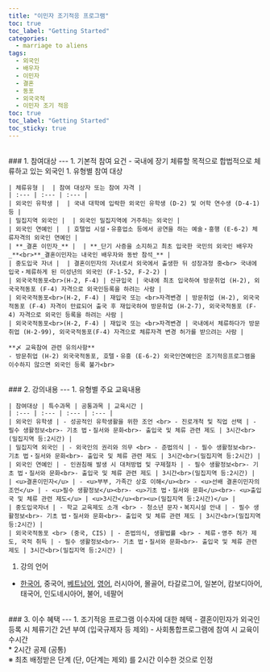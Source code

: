 ```yaml
---
title: "이민자 조기적응 프로그램"
toc: true
toc_label: "Getting Started"
categories:
  - marriage to aliens
tags:
  - 외국인
  - 배우자
  - 이민자
  - 결혼
  - 동포
  - 외국국적
  - 이민자 조기 적응
toc: true
toc_label: "Getting Started"
toc_sticky: true
---
```


<br>
### 1. 참여대상
---
1. 기본적 참여 요건
- 국내에 장기 체류할 목적으로 합법적으로 체류하고 있는 외국인  
1. 유형별 참여 대상

    | 체류유형 |  | 참여 대상자 또는 참여 자격 |
    | :--- | :--- | :--- |
    | 외국인 유학생 |  | 국내 대학에 입락한 외국인 유학생 (D-2) 및 어학 연수생 (D-4-1) 등 |
    | 밀집지역 외국인 |  | 외국인 밀집지역에 거주하는 외국인 |
    | 외국인 연예인 |  | 호텔업 시설・유흥업소 등에서 공연을 하는 예술・흥행 (E-6-2) 체류자격의 외국인 연예인 |
    | **_결혼 이민자_** |  | **_단기 사증을 소지하고 최초 입국한 국민의 외국인 배우자_**<br>**_결혼이민자는 내국인 배우자와 동반 참석_** |
    | 중도입국 자녀 |  | 결혼이민자의 자녀로서 외국에서 출생한 뒤 성장과정 중<br> 국내에 입국・체류하게 된 미성년의 외국인 (F-1-52, F-2-2) |
    | 외국국적동포<br>(H-2, F-4) | 신규입국 | 국내에 최초 입국하여 방문취업 (H-2), 외국국적동포 (F-4) 자격으로 외국인등록을 하려는 사람 |
    | 외국국적동포<br>(H-2, F-4) | 재입국 또는 <br>자격변경 | 방문취업 (H-2), 외국국적동포 (F-4) 자격이 만료되어 출국 후 재입국하여 방문취업 (H-2-7), 외국국적동포 (F-4) 자격으로 외국인 등록을 하려는 사람 |
    | 외국국적동포<br>(H-2, F-4) | 재입국 또는 <br>자격변경 | 국내에서 체류하다가 방문취업 (H-2-99), 외국국적동포(F-4) 자격으로 체류자격 변경 허가를 받으려는 사람 |

    **〆 교육참여 관련 유의사항**
    - 방문취업 (H-2) 외국국적동포, 호텔・유흥 (E-6-2) 외국인연예인은 조기적응프로그램을 이수하지 않으면 외국인 등록 불가<br>

<br>
### 2. 강의내용
---
1. 유형별 주요 교육내용

    | 참여대상 | 특수과목 | 공통과목 | 교육시간 |
    | :--- | :--- | :--- | :--- |
    | 외국인 유학생 | - 성공적인 유학생활을 위한 조언 <br> - 진로개척 및 직업 선택 | - 필수 생활정보<br>- 기초 법・질서와 문화<br>- 출입국 및 체류 관련 제도 | 3시간<br>(밀집지역 등:2시간) |
    | 밀집지역 외국인 | - 외국인의 권리와 의무 <br> - 준법의식 | - 필수 생활정보<br>- 기초 법・질서와 문화<br>- 출입국 및 체류 관련 제도 | 3시간<br>(밀집지역 등:2시간) |
    | 외국인 연예인 | - 인권침해 발생 시 대처방법 및 구제절차 | - 필수 생활정보<br>- 기초 법・질서와 문화<br>- 출입국 및 체류 관련 제도 | 3시간<br>(밀집지역 등:2시간) |
    | <u>결혼이민자</u> | - <u>부부, 가족간 상호 이해</u><br> - <u>선배 결혼이민자의 조언</u> | - <u>필수 생활정보</u><br>- <u>기초 법・질서와 문화</u><br>- <u>출입국 및 체류 관련 제도</u> | <u>3시간</u><br><u>(밀집지역 등:2시간)</u> |
    | 중도입국자녀 | - 학교 교육제도 소개 <br> - 청소년 문자・복지시설 안내 | - 필수 생활정보<br>- 기초 법・질서와 문화<br>- 출입국 및 체류 관련 제도 | 3시간<br>(밀집지역 등:2시간) |
    | 외국국적동포 <br> (중국, CIS) | - 준법의식, 생활법률 <br> - 체류・영주 허가 제도, 국적 취득 | - 필수 생활정보<br>- 기초 법・질서와 문화<br>- 출입국 및 체류 관련 제도 | 3시간<br>(밀집지역 등:2시간) |

1. 강의 언어
  - <u>한국어</u>, 중국어, <u>베트남어</u>, <u>영어</u>, 러시아어, 몰골어, 타갈로그어, 일본어, 캄보디아어, 태국어, 인도네시아어, 불어, 네팔어<br>

<br>
### 3. 이수 혜택
---
  1. 조기적응 프로그램 이수자에 대한 헤택
  - 결혼이민자가 외국인 등록 시 체류기간 2년 부여 (입국규제자 등 제외)
  - 사회통합프로그램에 참여 시 교육이수시간<br>* 2시간 공제 (공통)<br>
    ※ 최초 배정받은 단계 (단, 0단계는 제외) 를 2시간 이수한 것으로 인정